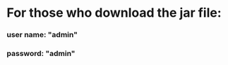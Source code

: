 # For those who download the jar file:<br>
### **user name**: "admin"<br>
### **password**: "admin" 
